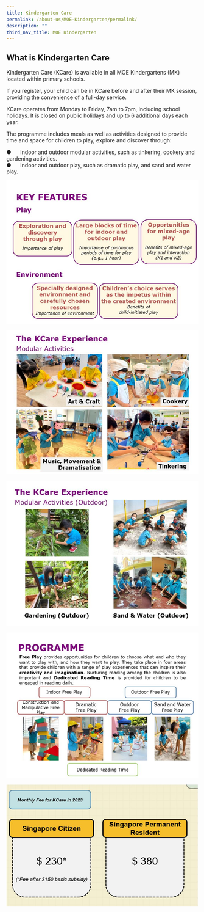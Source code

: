 ```yaml
---
title: Kindergarten Care
permalink: /about-us/MOE-Kindergarten/permalink/
description: ""
third_nav_title: MOE Kindergarten
---
```

What is Kindergarten Care
-------------------------

Kindergarten Care (KCare) is available in all MOE Kindergartens (MK) located within primary schools.

If you register, your child can be in KCare before and after their MK session, providing the convenience of a full-day service.

KCare operates from Monday to Friday, 7am to 7pm, including school holidays. It is closed on public holidays and up to 6 additional days each year.

The programme includes meals as well as activities designed to provide time and space for children to play, explore and discover through:

●      Indoor and outdoor modular activities, such as tinkering, cookery and gardening activities. <br>
●      Indoor and outdoor play, such as dramatic play, and sand and water play.

![](/images/2023%20MK/Picture23.jpg)

![](/images/2023%20MK/Picture24.jpg)

![](/images/2023%20MK/Picture25.jpg)

![](/images/2023%20MK/Picture26.jpg)

![](/images/2023%20MK/Picture27.jpg)